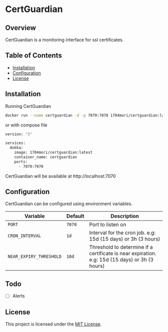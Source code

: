 # CertGuardian

## Overview

CertGuardian is a monitoring interface for ssl certificates.

## Table of Contents

- [Installation](#installation)
- [Configuration](#configuration)
- [License](#license)

## Installation

Running CertGuardian

```bash
docker run --name certguardian -d -p 7070:7070 1704mori/certguardian:latest
```
or with compose file
```bash
version: "3"

services:
  dokka:
    image: 1704mori/certguardian:latest
    container_name: certguardian
    ports:
      - 7070:7070
```

CertGuardian will be available at http://localhost:7070

## Configuration

CertGuardian can be configured using environment variables.

| Variable | Default | Description |
| --- | --- | --- |
| `PORT` | `7070` | Port to listen on |
| `CRON_INTERVAL` | `1d` | Interval for the cron job. e.g: 15d (15 days) or 3h (3 hours) |
| `NEAR_EXPIRY_THRESHOLD` | `10d` | Threshold to determine if a certificate is near expiration. e.g: 15d (15 days) or 3h (3 hours) |

## Todo

- [ ] Alerts

## License

This project is licensed under the [MIT License](LICENSE).
